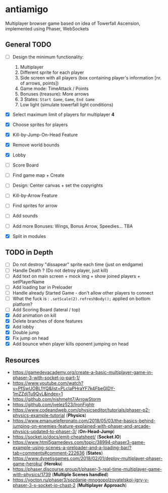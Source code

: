 # antiamigo

Multiplayer browser game based on idea of Towerfall Ascension, implemented using Phaser, WebSockets

## General TODO

- [ ] Design the minimum functionality:

  1. Multiplayer
  2. Different sprite for each player
  3. Side screen with all players (box containing player's information [nr. of arrows, points])
  4. Game mode: TimeAttack / Points
  5. Bonuses (treasure): More arrows
  6. 3 States: `Start Game`, `Game`, `End Game`
  7. Low light (simulate towerfall light conditions)

- [x] Select maximum limit of players for multiplayer **4**
- [x] Choose sprites for players
- [x] Kill-by-Jump-On-Head Feature
- [x] Remove world bounds
- [x] Lobby
- [ ] Score Board
- [ ] Find game map + Create
- [ ] Design: Center canvas + set the copyrights
- [ ] Kill-by-Arrow Feature
- [ ] Find sprites for arrow
- [ ] Add sounds
- [ ] Add more Bonuses: Wings, Bonus Arrow, Speedies... TBA
- [x] Split in modules

## TODO in Depth

- [ ] Do not destroy "dissapear" sprite each time (just on endgame)
- [ ] Handle Death ? (Do not detroy player, just kill)
- [ ] Add text on main screen + mock img + show joined players + setPlayerName
- [ ] Add loading bar in Preloader
- [ ] Handle already Started Game - don't allow other players to connect
- [ ] What the fuck is : `.setScale(2).refreshBody();` applied on bottom platform?
- [ ] Add Scoring Board (lateral / top)
- [x] Add animation on kill
- [x] Delete branches of done features
- [x] Add lobby
- [x] Double jump
- [x] Fix jump on head
- [x] Add bounce when player kills oponent jumping on head

## Resources

- https://gamedevacademy.org/create-a-basic-multiplayer-game-in-phaser-3-with-socket-io-part-1/
- https://www.youtube.com/watch?v=PfSwUOBL1YQ&list=PLcIaPHraYF7k4FbeGIDY-1mZZdjTu9QyL&index=1
- https://github.com/nishmeht7/ArrowStorm
- https://github.com/jvelez523/IronFightr
- https://www.codeandweb.com/physicseditor/tutorials/phaser-p2-physics-example-tutorial (**Physics**)
- https://www.emanueleferonato.com/2018/05/03/the-basics-behind-jumping-on-enemies-feature-explained-with-phaser-and-arcade-physics-updated-to-phaser-3/ (**On-Head-Jump**)
- https://socket.io/docs/emit-cheatsheet/ (**Socket.IO**)
- https://www.html5gamedevs.com/topic/38994-phaser3-game-example-using-scenes-a-preloader-and-a-loading-bar/?tab=comments#comment-222636 (**States**)
- https://www.dynetisgames.com/2018/02/01/deploy-multiplayer-phaser-game-heroku/ (**Heroku**)
- https://phaser.discourse.group/t/phaser-3-real-time-multiplayer-game-with-physics/1739 (**Multiple Scenes handled**)
- https://yocton.ru/phaser3/sozdanie-mnogopolzovatelskoi-igry-v-phaser-3-s-socket-io-chast-2 (**Multiplayer Approach**)

